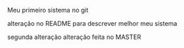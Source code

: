 Meu primeiro sistema no git

alteração no README para descrever melhor meu sistema

segunda alteração
alteração feita no MASTER